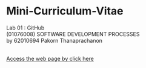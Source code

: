 # Mini-Curriculum-Vitae

Lab 01 : GitHub<br/>
(01076008) SOFTWARE DEVELOPMENT PROCESSES<br/>
by 62010694 Pakorn Thanaprachanon<br/>
<br/>

[Access the web page by click here](https://t-pakorn.github.io/Mini_Curriculum_Vitae/)

